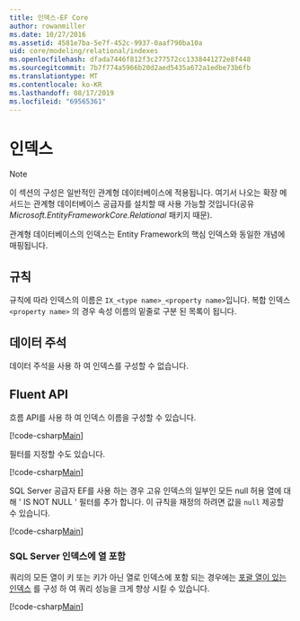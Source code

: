 ```yaml
---
title: 인덱스-EF Core
author: rowanmiller
ms.date: 10/27/2016
ms.assetid: 4581e7ba-5e7f-452c-9937-0aaf790ba10a
uid: core/modeling/relational/indexes
ms.openlocfilehash: dfada7446f812f3c277572cc1338441272e8f448
ms.sourcegitcommit: 7b7f774a5966b20d2aed5435a672a1edbe73b6fb
ms.translationtype: MT
ms.contentlocale: ko-KR
ms.lasthandoff: 08/17/2019
ms.locfileid: "69565361"
---
```

# <a name="indexes"></a>인덱스

> [!NOTE]  
> 이 섹션의 구성은 일반적인 관계형 데이터베이스에 적용됩니다. 여기서 나오는 확장 메서드는 관계형 데이터베이스 공급자를 설치할 때 사용 가능할 것입니다(공유 *Microsoft.EntityFrameworkCore.Relational* 패키지 때문).

관계형 데이터베이스의 인덱스는 Entity Framework의 핵심 인덱스와 동일한 개념에 매핑됩니다.

## <a name="conventions"></a>규칙

규칙에 따라 인덱스의 이름은 `IX_<type name>_<property name>`입니다. 복합 인덱스 `<property name>` 의 경우 속성 이름의 밑줄로 구분 된 목록이 됩니다.

## <a name="data-annotations"></a>데이터 주석

데이터 주석을 사용 하 여 인덱스를 구성할 수 없습니다.

## <a name="fluent-api"></a>Fluent API

흐름 API를 사용 하 여 인덱스 이름을 구성할 수 있습니다.

[!code-csharp[Main](../../../../samples/core/Modeling/FluentAPI/Samples/Relational/IndexName.cs?name=Model&highlight=9)]

필터를 지정할 수도 있습니다.

[!code-csharp[Main](../../../../samples/core/Modeling/FluentAPI/Samples/Relational/IndexFilter.cs?name=Model&highlight=9)]

SQL Server 공급자 EF를 사용 하는 경우 고유 인덱스의 일부인 모든 null 허용 열에 대해 ' IS NOT NULL ' 필터를 추가 합니다. 이 규칙을 재정의 하려면 값을 `null` 제공할 수 있습니다.

[!code-csharp[Main](../../../../samples/core/Modeling/FluentAPI/Samples/Relational/IndexNoFilter.cs?name=Model&highlight=10)]

### <a name="include-columns-in-sql-server-indexes"></a>SQL Server 인덱스에 열 포함

쿼리의 모든 열이 키 또는 키가 아닌 열로 인덱스에 포함 되는 경우에는 [포괄 열이 있는 인덱스](https://docs.microsoft.com/sql/relational-databases/indexes/create-indexes-with-included-columns) 를 구성 하 여 쿼리 성능을 크게 향상 시킬 수 있습니다.

[!code-csharp[Main](../../../../samples/core/Modeling/FluentAPI/Samples/Relational/ForSqlServerHasIndex.cs?name=Model)]
